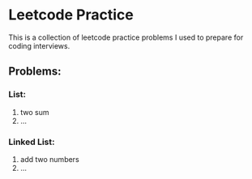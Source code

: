 # Leetcode Practice

This is a collection of leetcode practice problems I used to prepare
for coding interviews.

## Problems:

### List:
1. two sum
2. ...

### Linked List:
1. add two numbers
2. ...